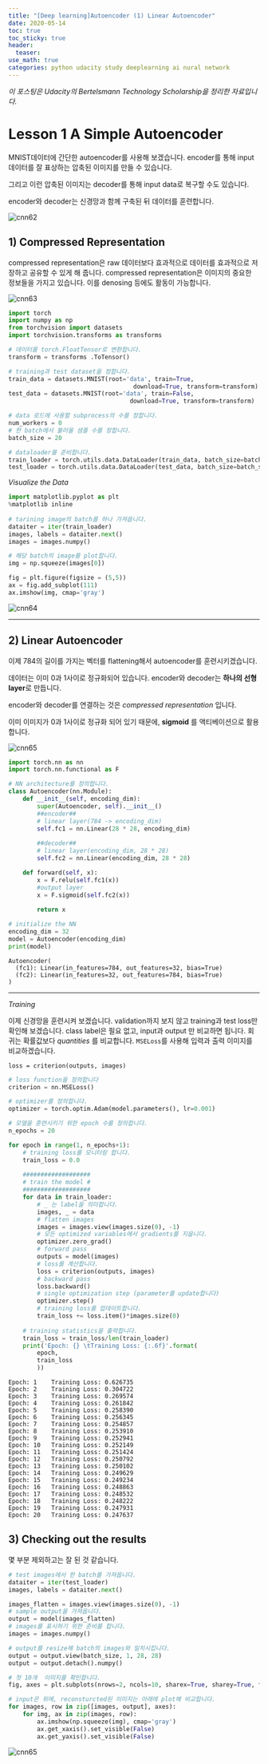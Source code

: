 ```yaml
---
title: "[Deep learning]Autoencoder (1) Linear Autoencoder"
date: 2020-05-14
toc: true
toc_sticky: true
header:
  teaser: 
use_math: true
categories: python udacity study deeplearning ai nural network
---
```


*이 포스팅은 Udacity의 Bertelsmann Technology Scholarship을 정리한 자료입니다.*  

# Lesson 1 A Simple Autoencoder

MNIST데이터에 간단한 autoencoder를 사용해 보겠습니다. encoder를 통해 input데이터를 잘 표상하는 압축된 이미지를 만들 수 있습니다. 

그리고 이런 압축된 이미지는 decoder를 통해 input data로 복구할 수도 있습니다. 

encoder와 decoder는 신경망과 함께 구축된 뒤 데이터를 훈련합니다.

![cnn62](https://drive.google.com/uc?id=1valur_AyvKSoYopLC2mYihNoPKNf1P3p)


## 1) Compressed Representation

compressed representation은 raw 데이터보다 효과적으로 데이터를 효과적으로 저장하고 공유할 수 있게 해 줍니다. compressed representation은 이미지의 중요한 정보들을 가지고 있습니다. 이를 denosing 등에도 활동이 가능합니다.

![cnn63](https://drive.google.com/uc?id=1v53NwsxuqH0ascLGhV4CrqV_tAfy60pC)


```python
import torch
import numpy as np
from torchvision import datasets
import torchvision.transforms as transforms

# 데이터를 torch.FloatTensor로 변환합니다.
transform = transforms .ToTensor()

# training과 test dataset을 정합니다.
train_data = datasets.MNIST(root='data', train=True,
                                   download=True, transform=transform)
test_data = datasets.MNIST(root='data', train=False,
                                  download=True, transform=transform)
```


```python
# data 로드에 사용할 subprocess의 수를 정합니다.
num_workers = 0
# 한 batch에서 불러올 샘플 수를 정합니다.
batch_size = 20

# dataloader를 준비합니다.
train_loader = torch.utils.data.DataLoader(train_data, batch_size=batch_size, num_workers=num_workers)
test_loader = torch.utils.data.DataLoader(test_data, batch_size=batch_size, num_workers=num_workers)
```

*Visualize the Data*


```python
import matplotlib.pyplot as plt
%matplotlib inline
    
# tarining image의 batch를 하나 가져옵니다.
dataiter = iter(train_loader)
images, labels = dataiter.next()
images = images.numpy()

# 해당 batch의 image를 plot합니다. 
img = np.squeeze(images[0])

fig = plt.figure(figsize = (5,5)) 
ax = fig.add_subplot(111)
ax.imshow(img, cmap='gray')
```


![cnn64](https://drive.google.com/uc?id=1EO7d_7EWUp2czdylDVRJrF_Ik9zF8sex)


---
## 2) Linear Autoencoder

이제 784의 길이를 가지는 벡터를 flattening해서 autoencoder를 훈련시키겠습니다. 

데이터는 이미 0과 1사이로 정규화되어 있습니다. encoder와 decoder는 **하나의 선형 layer**로 만듭니다. 

encoder와 decoder를 연결하는 것은  _compressed representation_ 입니다.

이미 이미지가 0과 1사이로 정규화 되어 있기 때문에, **sigmoid** 를 액티베이션으로 활용합니다. 

![cnn65](https://drive.google.com/uc?id=1avz2qDqRInZEJkovTgSgF1QwQ6GJBHvP)

```python
import torch.nn as nn
import torch.nn.functional as F

# NN architecture를 정의합니다. 
class Autoencoder(nn.Module):
    def __init__(self, encoding_dim):
        super(Autoencoder, self).__init__()
        ##encoder##
        # linear layer(784 -> encoding_dim)
        self.fc1 = nn.Linear(28 * 28, encoding_dim)
        
        ##decoder##
        # linear layer(encoding_dim, 28 * 28)
        self.fc2 = nn.Linear(encoding_dim, 28 * 28)

    def forward(self, x):
        x = F.relu(self.fc1(x))
        #output layer
        x = F.sigmoid(self.fc2(x))
        
        return x

# initialize the NN
encoding_dim = 32
model = Autoencoder(encoding_dim)
print(model)
```

    Autoencoder(
      (fc1): Linear(in_features=784, out_features=32, bias=True)
      (fc2): Linear(in_features=32, out_features=784, bias=True)
    )
    

---
*Training*

이제 신경망을 훈련시켜 보겠습니다. validation까지 보지 않고 training과 test loss만 확인해 보겠습니다. class label은 필요 없고, input과 output 만 비교하면 됩니다. 회귀는 확률값보다 _quantities_ 를 비교합니다. `MSELoss`를 사용해 입력과 출력 이미지를 비교하겠습니다.

```
loss = criterion(outputs, images)
```


```python
# loss function을 정의합니다
criterion = nn.MSELoss()

# optimizer를 정의합니다.
optimizer = torch.optim.Adam(model.parameters(), lr=0.001)
```


```python
# 모델을 훈련시키기 위한 epoch 수를 정의합니다.
n_epochs = 20

for epoch in range(1, n_epochs+1):
    # training loss를 모니터링 합니다.
    train_loss = 0.0
    
    ###################
    # train the model #
    ###################
    for data in train_loader:
        # _ 는 label을 의미합니다.
        images, _ = data
        # flatten images
        images = images.view(images.size(0), -1)
        # 모든 optimized variables에서 gradients를 지웁니다.  
        optimizer.zero_grad()
        # forward pass
        outputs = model(images)
        # loss를 계산합니다. 
        loss = criterion(outputs, images)
        # backward pass
        loss.backward()
        # single optimization step (parameter를 update합니다)
        optimizer.step()
        # training loss를 업데이트합니다.
        train_loss += loss.item()*images.size(0)
            
    # training statistics을 출력합니다.
    train_loss = train_loss/len(train_loader)
    print('Epoch: {} \tTraining Loss: {:.6f}'.format(
        epoch, 
        train_loss
        ))
```

    Epoch: 1 	Training Loss: 0.626735
    Epoch: 2 	Training Loss: 0.304722
    Epoch: 3 	Training Loss: 0.269574
    Epoch: 4 	Training Loss: 0.261842
    Epoch: 5 	Training Loss: 0.258390
    Epoch: 6 	Training Loss: 0.256345
    Epoch: 7 	Training Loss: 0.254857
    Epoch: 8 	Training Loss: 0.253910
    Epoch: 9 	Training Loss: 0.252941
    Epoch: 10 	Training Loss: 0.252149
    Epoch: 11 	Training Loss: 0.251424
    Epoch: 12 	Training Loss: 0.250792
    Epoch: 13 	Training Loss: 0.250102
    Epoch: 14 	Training Loss: 0.249629
    Epoch: 15 	Training Loss: 0.249234
    Epoch: 16 	Training Loss: 0.248863
    Epoch: 17 	Training Loss: 0.248532
    Epoch: 18 	Training Loss: 0.248222
    Epoch: 19 	Training Loss: 0.247931
    Epoch: 20 	Training Loss: 0.247637
    

## 3) Checking out the results

몇 부분 제외하고는 잘 된 것 같습니다. 


```python
# test images에서 한 batch를 가져옵니다.
dataiter = iter(test_loader)
images, labels = dataiter.next()

images_flatten = images.view(images.size(0), -1)
# sample output을 가져옵니다.
output = model(images_flatten)
# images를 표시하기 위한 준비를 합니다. 
images = images.numpy()

# output를 resize해 batch의 images와 일치시킵니다.
output = output.view(batch_size, 1, 28, 28)
output = output.detach().numpy()

# 첫 10개  이미지를 확인합니다.
fig, axes = plt.subplots(nrows=2, ncols=10, sharex=True, sharey=True, figsize=(25,4))

# input은 위에, reconsturcted된 이미지는 아래에 plot해 비교합니다.
for images, row in zip([images, output], axes):
    for img, ax in zip(images, row):
        ax.imshow(np.squeeze(img), cmap='gray')
        ax.get_xaxis().set_visible(False)
        ax.get_yaxis().set_visible(False)
```


![cnn65](https://drive.google.com/uc?id=1xwsqDxF6TImSxyRdJ82Jsl_2a2T__5p2)